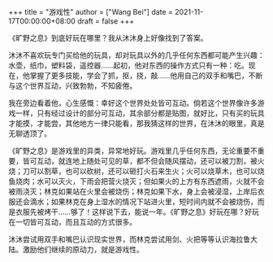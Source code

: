 +++
title = "游戏性"
author = ["Wang Bei"]
date = 2021-11-17T00:00:00+08:00
draft = false
+++

《旷野之息》到底好玩在哪里？我从沐沐身上好像找到了答案。

沐沐不喜欢玩专门买给他的玩具，却对玩具以外的几乎任何东西都可能产生兴趣：水壶，纸巾，塑料袋，遥控器……起初，他对东西的操作方式只有一种：吃。现在，他掌握了更多技能，学会了抓，抠，挠，敲……他用自己的双手和嘴巴，不断与这个世界互动，兴致勃勃，不知疲倦。

我在旁边看着他，心生感慨：幸好这个世界处处皆可互动。倘若这个世界像许多游戏一样，只有经过设计的部分可互动，其余部分都是贴图，就好比，只有买的玩具才能摸，才能尝，其他地方一律只能看，那我猜这样的世界，在沐沐的眼里，真是无聊透顶了。

《旷野之息》是游戏里的异类，异常地好玩。游戏里几乎任何东西，无论重要不重要，皆可互动，就连地上随处可见的草，都不但会随风摆动，还可以被刀割，被火烧；刀可以割草，也可以砍树，还可以砸打火石来生火；火可以烧草木，也可以烧鱼烧肉；水可以灭火，下雨会把营火烧灭；但如果火的上方有东西遮雨，火就不会被雨浇灭；林克如果站在火里会被烧伤；林克如果下水，身上会被浸湿，上岸后衣服还会滴水；如果林克在身上湿水的情况下站进火里，短时间内就不会被烧伤，而是衣服先被烤干……够了！这样说下去，能说一年。《旷野之息》好玩在哪？好玩在一切皆可互动，而且互动的方式很多。

沐沐尝试用双手和嘴巴认识现实世界，而林克尝试用剑、火把等等认识海拉鲁大陆。激励他们继续的原动力，就是游戏性。
